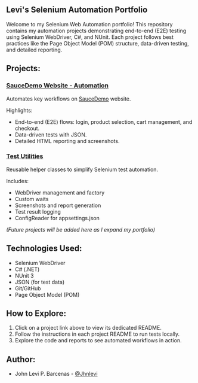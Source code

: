 ## Levi's Selenium Automation Portfolio

Welcome to my Selenium Web Automation portfolio! This repository contains my automation projects demonstrating end-to-end (E2E) testing using Selenium WebDriver, C#, and NUnit. Each project follows best practices like the Page Object Model (POM) structure, data-driven testing, and detailed reporting.

## Projects:

### [SauceDemo Website - Automation](SauceDemoTests/README.md)

Automates key workflows on [SauceDemo](https://www.saucedemo.com/v1/) website.

Highlights:

- End-to-end (E2E) flows: login, product selection, cart management, and checkout.
- Data-driven tests with JSON.
- Detailed HTML reporting and screenshots.

### [Test Utilities](TestUtilities/README.md)

Reusable helper classes to simplify Selenium test automation.

Includes:

- WebDriver management and factory
- Custom waits
- Screenshots and report generation
- Test result logging
- ConfigReader for appsettings.json

*(Future projects will be added here as I expand my portfolio)*

## Technologies Used:

- Selenium WebDriver
- C# (.NET)
- NUnit 3
- JSON (for test data)
- Git/GitHub
- Page Object Model (POM)

## How to Explore:

1. Click on a project link above to view its dedicated README.
2. Follow the instructions in each project README to run tests locally.
3. Explore the code and reports to see automated workflows in action.

## Author:

- John Levi P. Barcenas - [@Jhnlevi](https://github.com/Jhnlevi)